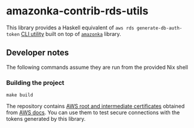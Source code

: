 # amazonka-contrib-rds-utils

This library provides a Haskell equivalent of `aws rds generate-db-auth-token`
[CLI utility](https://awscli.amazonaws.com/v2/documentation/api/latest/reference/rds/generate-db-auth-token.html)
built on top of [`amazonka`](https://hackage.haskell.org/package/amazonka) library.


## Developer notes

The following commands assume they are run from the provided Nix shell

### Building the project

```
make build
```

The repository contains [AWS root and intermediate certificates](./aws-root-intermediate-certs.pem) obtained from [AWS docs](https://docs.aws.amazon.com/AmazonRDS/latest/UserGuide/UsingWithRDS.SSL.html).
You can use them to test secure connections with the tokens generated by this library.
